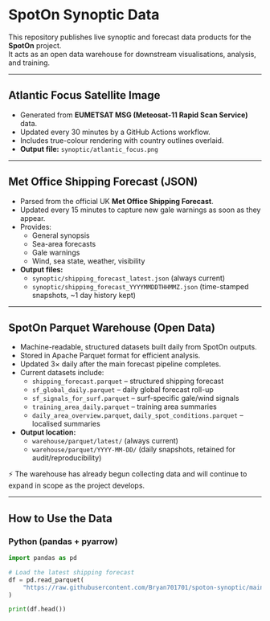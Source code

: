# SpotOn Synoptic Data

This repository publishes live synoptic and forecast data products for the **SpotOn** project.  
It acts as an open data warehouse for downstream visualisations, analysis, and training.

---

## Atlantic Focus Satellite Image
- Generated from **EUMETSAT MSG (Meteosat-11 Rapid Scan Service)** data.  
- Updated every 30 minutes by a GitHub Actions workflow.  
- Includes true-colour rendering with country outlines overlaid.  
- **Output file:** `synoptic/atlantic_focus.png`

---

## Met Office Shipping Forecast (JSON)
- Parsed from the official UK **Met Office Shipping Forecast**.  
- Updated every 15 minutes to capture new gale warnings as soon as they appear.  
- Provides:  
  - General synopsis  
  - Sea-area forecasts  
  - Gale warnings  
  - Wind, sea state, weather, visibility  
- **Output files:**  
  - `synoptic/shipping_forecast_latest.json` (always current)  
  - `synoptic/shipping_forecast_YYYYMMDDTHHMMZ.json` (time-stamped snapshots, ~1 day history kept)  

---

## SpotOn Parquet Warehouse (Open Data)
- Machine-readable, structured datasets built daily from SpotOn outputs.  
- Stored in Apache Parquet format for efficient analysis.  
- Updated 3× daily after the main forecast pipeline completes.  
- Current datasets include:  
  - `shipping_forecast.parquet` – structured shipping forecast  
  - `sf_global_daily.parquet` – daily global forecast roll-up  
  - `sf_signals_for_surf.parquet` – surf-specific gale/wind signals  
  - `training_area_daily.parquet` – training area summaries  
  - `daily_area_overview.parquet`, `daily_spot_conditions.parquet` – localised summaries  
- **Output location:**  
  - `warehouse/parquet/latest/` (always current)  
  - `warehouse/parquet/YYYY-MM-DD/` (daily snapshots, retained for audit/reproducibility)  

⚡ The warehouse has already begun collecting data and will continue to expand in scope as the project develops.  

---

## How to Use the Data

### Python (pandas + pyarrow)
```python
import pandas as pd

# Load the latest shipping forecast
df = pd.read_parquet(
    "https://raw.githubusercontent.com/Bryan701701/spoton-synoptic/main/warehouse/parquet/latest/shipping_forecast.parquet"
)

print(df.head())
